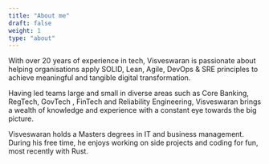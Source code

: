 ```yaml
---
title: "About me"
draft: false
weight: 1
type: "about"
---
```


With over 20 years of experience in tech, Visveswaran is passionate about helping organisations apply SOLID, Lean, Agile, DevOps & SRE principles to achieve meaningful and tangible digital transformation.

Having led teams large and small in diverse areas such as Core Banking, RegTech, GovTech , FinTech and Reliability Engineering, Visveswaran brings a wealth of knowledge and experience with a constant eye towards the big picture.

Visveswaran holds a Masters degrees in IT and business management. During his free time, he enjoys working on side projects and coding for fun, most recently with Rust.
